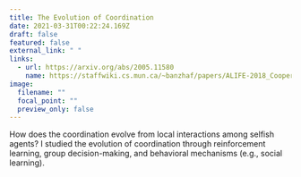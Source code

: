 ```yaml
---
title: The Evolution of Coordination
date: 2021-03-31T00:22:24.169Z
draft: false
featured: false
external_link: " "
links:
  - url: https://arxiv.org/abs/2005.11580
    name: https://staffwiki.cs.mun.ca/~banzhaf/papers/ALIFE-2018_Cooperation.pdf
image:
  filename: ""
  focal_point: ""
  preview_only: false
---
```

How does the coordination evolve from local interactions among selfish agents? I studied the evolution of coordination through reinforcement learning, group decision-making, and behavioral mechanisms (e.g., social learning).